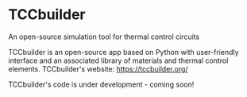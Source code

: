 # TCCbuilder
An open-source simulation tool for thermal control circuits

TCCbuilder is an open-source app based on Python with user-friendly interface and an associated library of materials and thermal control elements.
TCCbuilder's website: https://tccbuilder.org/

TCCbuilder's code is under development - coming soon!
